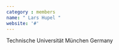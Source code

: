 ```yaml
---
category : members
name: " Lars Hupel " 
website: '#'
---
```

Technische Universität München
Germany

